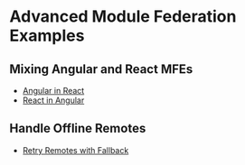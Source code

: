 # Advanced Module Federation Examples

## Mixing Angular and React MFEs
- [Angular in React](./examples/angular-react-mfes/angular-in-react/README.md)
- [React in Angular](./examples/angular-react-mfes/react-in-angular/README.md)

## Handle Offline Remotes
- [Retry Remotes with Fallback](./examples/retry-remotes/README.md)

